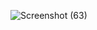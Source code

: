 ![Screenshot (63)](https://user-images.githubusercontent.com/130948965/237059613-32caa4e5-ae72-4729-a48e-cb1ee86ce9b1.png)
